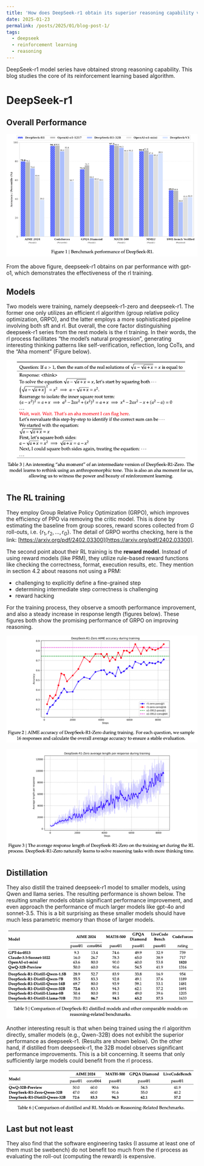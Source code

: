 ```yaml
---
title: 'How does DeepSeek-r1 obtain its superior reasoning capability via RL'
date: 2025-01-23
permalink: /posts/2025/01/blog-post-1/
tags:
  - deepseek
  - reinforcement learning
  - reasoning
---
```


DeepSeek-r1 model series have obtained strong reasoning capability. This blog studies the core of its reinforcement learning based algorithm.

# DeepSeek-r1

## Overall Performance

![deepseek_overview.png](/images/deepseek_overview.png)

From the above figure, deepseek-r1 obtains on par performance with gpt-o1, which demonstrates the effectiveness of the rl training.

## Models

Two models were training, namely deepseek-r1-zero and deepseek-r1. The former one only utilizes an efficient rl algorithm (group relative policy optimization, GRPO), and the latter employs a more sophisticated pipeline involving both sft and rl. But overall, the core factor distinguishing deepseek-r1 series from the rest models is the rl training. In their words, the rl process facilitates “the model’s natural progression”, generating interesting thinking patterns like self-verification, reflection, long CoTs, and the “Aha moment” (Figure below). 

![deepseek_aha.png](/images/deepseek_aha.png)

## The RL training

They employ Group Relative Policy Optimization (GRPO), which improves the efficiency of PPO via removing the critic model. This is done by estimating the baseline from group scores, reward scores collected from $G$ roll-outs, i.e. $\{r_1, r_2, \ldots, r_G\}$. The detail of GRPO worths checking, here is the link: [https://arxiv.org/pdf/2402.03300](https://arxiv.org/pdf/2402.03300).

The second point about their RL training is the **reward model**. Instead of using reward models (like PRM), they utilize rule-based reward functions like checking the correctness, format, execution results, etc. They mention in section 4.2 about reasons not using a PRM:

- challenging to explicitly define a fine-grained step
- determining intermediate step correctness is challenging
- reward hacking

For the training process, they observe a smooth performance improvement, and also a steady increase in response length (figures below). These figures both show the promising performance of GRPO on improving reasoning.

![deepseek_acc.png](/images/deepseek_acc.png)

![deepseek_length.png](/images/deepseek_length.png)

## Distillation

They also distill the trained deepseek-r1 model to smaller models, using Qwen and llama series. The resulting performance is shown below. The resulting smaller models obtain significant performance improvement, and even approach the performance of much larger models like gpt-4o and sonnet-3.5. This is a bit surprising as these smaller models should have much less parametric memory than those of larger models.

![deepseek_distill.png](/images/deepseek_distill.png)

Another interesting result is that when being trained using the rl algorithm directly, smaller models (e.g., Qwen-32B) does not exhibit the superior performance as deepseek-r1. (Results are shown below). On the other hand, if distilled from deepseek-r1, the 32B model observes significant performance improvements. This is a bit concerning. It seems that only sufficiently large models could benefit from the rl process.

![deepseek_compare.png](/images/deepseek_compare.png)

## Last but not least

They also find that the software engineering tasks (I assume at least one of them must be swebench) do not benefit too much from the rl process as evaluating the roll-out (computing the reward) is expensive.
